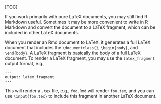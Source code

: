 [TOC]

If you work primarily with pure LaTeX documents, you may still find R Markdown useful. Sometimes it may be more convenient to write in R Markdown and convert the document to a LaTeX fragment, which can be included in other LaTeX documents.

When you render an Rmd document to LaTeX, it generates a full LaTeX document that includes the `\documentclass{}`, `\begin{body}`, and `\end{body}`. A LaTeX fragment is basically the body of a full LaTeX document. To render a LaTeX fragment, you may use the `latex_fragment` output format, e.g.,

    ---
    output: latex_fragment
    ---

This will render a `.tex` file, e.g., `foo.Rmd` will render `foo.tex`, and you can use `\input{foo.tex}` to include this fragment in another LaTeX document.
